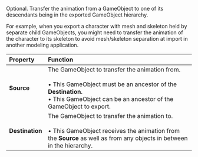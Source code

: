 Optional. Transfer the animation from a GameObject to one of its descendants being in the exported GameObject hierarchy.

For example, when you export a character with mesh and skeleton held by separate child GameObjects, you might need to transfer the animation of the character to its skeleton to avoid mesh/skeleton separation at import in another modeling application.

| Property | Function |
| :--- | :--- |
| **Source** | The GameObject to transfer the animation from.<br /><br />• This GameObject must be an ancestor of the **Destination**.<br />• This GameObject can be an ancestor of the GameObject to export. |
| **Destination** | The GameObject to transfer the animation to.<br /><br />• This GameObject receives the animation from the **Source** as well as from any objects in between in the hierarchy. |
